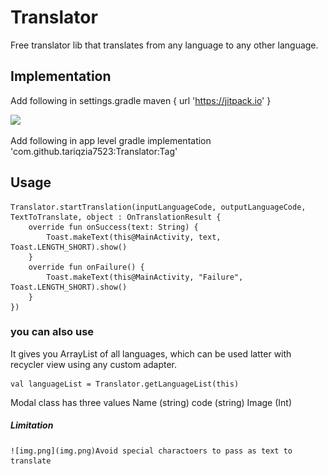 # Translator
Free translator lib that translates from any language to any other language.

## Implementation 

Add following in settings.gradle
maven { url 'https://jitpack.io' }

[![](https://jitpack.io/v/tariqzia7523/Translator.svg)](https://jitpack.io/#tariqzia7523/Translator)

Add following in app level gradle
implementation 'com.github.tariqzia7523:Translator:Tag'


## Usage

    Translator.startTranslation(inputLanguageCode, outputLanguageCode, TextToTranslate, object : OnTranslationResult {
        override fun onSuccess(text: String) {
            Toast.makeText(this@MainActivity, text, Toast.LENGTH_SHORT).show()
        }
        override fun onFailure() {
            Toast.makeText(this@MainActivity, "Failure", Toast.LENGTH_SHORT).show()
        }
    })

### you can also use

It gives you ArrayList of all languages, which can be used latter with recycler view using any custom adapter.

    val languageList = Translator.getLanguageList(this)

Modal class has three values
    Name (string)
    code (string)
    Image (Int)

##### Limitation
    ![img.png](img.png)Avoid special charactoers to pass as text to translate








 

